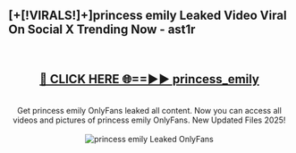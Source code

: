 <h2>[+[!VIRALS!]+]princess emily Leaked Video Viral On Social X Trending Now - ast1r</h2>
<br>
<div align="center">
<h2><a href="https://libra.edu.pl?princess_emily" rel="nofollow">🔴 CLICK HERE 🌐==►► princess_emily</a></h2>
<br>
Get princess emily OnlyFans leaked all content. Now you can access all videos and pictures of princess emily OnlyFans. New Updated Files 2025!
<br>
<br>
<a href="https://libra.edu.pl?princess_emily" rel="nofollow" data-target="animated-image.originalLink"><img src="https://i.ibb.co.com/WyWwxjT/player-gif2.gif" alt="princess emily Leaked OnlyFans" style="max-width: 100%; display: inline-block;" data-target="animated-image.originalImage"></a>
</div>
<br>